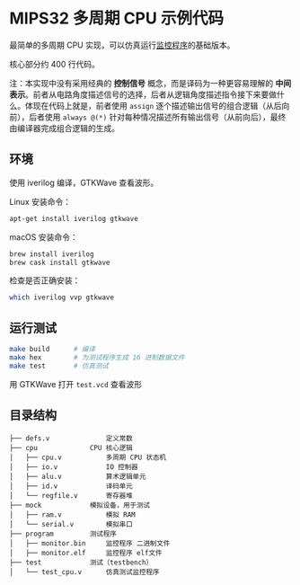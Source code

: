 # MIPS32 多周期 CPU 示例代码

最简单的多周期 CPU 实现，可以仿真运行[监控程序](https://github.com/z4yx/supervisor-mips32)的基础版本。

核心部分约 400 行代码。

注：本实现中没有采用经典的 **控制信号** 概念，而是译码为一种更容易理解的 **中间表示**。前者从电路角度描述信号的选择，后者从逻辑角度描述指令接下来要做什么。体现在代码上就是，前者使用 `assign` 逐个描述输出信号的组合逻辑（从后向前），后者使用 `always @(*)` 针对每种情况描述所有输出信号（从前向后），最终由编译器完成组合逻辑的生成。

## 环境

使用 iverilog 编译，GTKWave 查看波形。

Linux 安装命令：

```sh
apt-get install iverilog gtkwave
```

macOS 安装命令：

```sh
brew install iverilog
brew cask install gtkwave
```

检查是否正确安装：

```sh
which iverilog vvp gtkwave
```

## 运行测试

```sh
make build      # 编译
make hex        # 为测试程序生成 16 进制数据文件
make test       # 仿真测试
```

用 GTKWave 打开 `test.vcd` 查看波形

## 目录结构

```
├── defs.v              定义常数
├── cpu             CPU 核心逻辑
│   ├── cpu.v           多周期 CPU 状态机
│   ├── io.v            IO 控制器
│   ├── alu.v           算术逻辑单元
│   ├── id.v            译码单元
│   └── regfile.v       寄存器堆
├── mock            模拟设备，用于测试
│   ├── ram.v           模拟 RAM
│   └── serial.v        模拟串口
├── program         测试程序
│   ├── monitor.bin     监控程序 二进制文件
│   ├── monitor.elf     监控程序 elf文件
├── test            测试（testbench）
│   └── test_cpu.v      仿真测试监控程序
```
